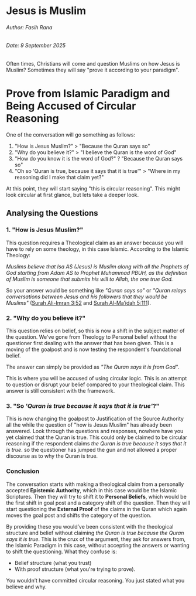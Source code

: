 # Jesus is Muslim

###### Author: Fasih Rana

###### Date: 9 September 2025

Often times, Christians will come and question Muslims on how Jesus is Muslim? Sometimes they will say "prove it according to your paradigm".

# Prove from Islamic Paradigm and Being Accused of Circular Reasoning

One of the conversation will go something as follows:

1. "How is Jesus Muslim?" > "Because the Quran says so"
2. "Why do you believe it?" > "I believe the Quran is the word of God"
3. "How do you know it is the word of God?" ? "Because the Quran says so"
4. "Oh so 'Quran is true, because it says that it is true'" > "Where in my reasoning did I make that claim yet?"

At this point, they will start saying "this is circular reasoning". This might look circular at first glance, but lets take a deeper look.

## Analysing the Questions

### 1\. "How is Jesus Muslim?"

This question requires a Theological claim as an answer because you will have to rely on some theology, in this case Islamic. According to the Islamic Theology:

*Muslims believe that Isa AS (Jesus) is Muslim along with all the Prophets of God starting from Adam AS to Prophet Muhammad PBUH, as the definition of Muslim is someone that submits his will to Allah, the one true God.*

So your answer would be something like *"Quran says so"* or *"Quran relays conversations between Jesus and his followers that they would be Muslims"* ([Surah Ali-Imran 3:52](https://quran.com/3/52) and [Surah Al-Ma’idah 5:111](https://quran.com/5/111)).

### 2\. "Why do you believe it?"

This question relies on belief, so this is now a shift in the subject matter of the question. We've gone from Theology to Personal belief without the questioner first dealing with the answer that has been given. This is a moving of the goalpost and is now testing the respondent's foundational belief.

The answer can simply be provided as *"The Quran says it is from God"*.

This is where you will be accused of using circular logic. This is an attempt to question or disrupt your belief compared to your theological claim. This answer is still consistent with the framework.

### 3\. "So *'Quran is true because it says that it is true'*?"

This is now changing the goalpost to Justification of the Source Authority all the while the question of "how is Jesus Muslim" has already been answered. Look through the questions and responses, nowhere have you yet claimed that the Quran is true. This could only be claimed to be circular reasoning if the respondent claims *the Quran is true because it says that it is true*. so the questioner has jumped the gun and not allowed a proper discourse as to why the Quran is true.

### Conclusion

The conversation starts with making a theological claim from a personally accepted **Epistemic Authority**, which in this case would be the Islamic Scriptures. Then they will try to shift it to **Personal Beliefs**, which would be the first shift in goal post and a category shift of the question. Then they will start questioning the **External Proof** of the claims in the Quran which again moves the goal post and shifts the category of the question.

By providing these you would’ve been consistent with the theological structure and belief without claiming *the Quran is true because the Quran says it is true*. This is the crux of the argument, they ask for answers from, the Islamic Paradigm in this case, without accepting the answers or wanting to shift the questioning. What they confuse is:

* Belief structure (what you trust)
* With proof structure (what you're trying to prove).

You wouldn’t have committed circular reasoning. You just stated what you believe and why.

